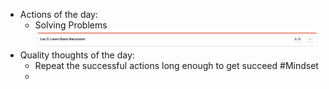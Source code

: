 - Actions of the day:
	- Solving Problems ![image.png](../assets/image_1740918941113_0.png)
- Quality thoughts of the day:
	- Repeat the successful actions long enough to get succeed #Mindset
	-